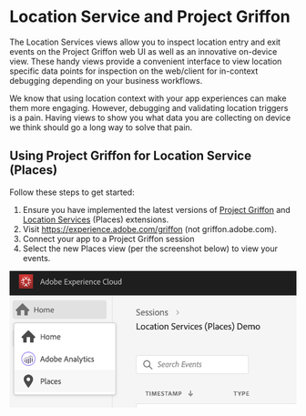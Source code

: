 # Location Service and Project Griffon

The Location Services views allow you to inspect location entry and exit events on the Project Griffon web UI as well as an innovative on-device view. These handy views provide a convenient interface to view location specific data points for inspection on the web/client for in-context debugging depending on your business workflows.

We know that using location context with your app experiences can make them more engaging. However, debugging and validating location triggers is a pain. Having views to show you what data you are collecting on device we think should go a long way to solve that pain.

## Using Project Griffon for Location Service \(Places\)

Follow these steps to get started:

1. Ensure you have implemented the latest versions of [Project Griffon](../set-up-project-griffon.md) and [Location Services](location-service-and-project-griffon.md) \(Places\) extensions.
2. Visit https://experience.adobe.com/griffon \(not griffon.adobe.com\).
3. Connect your app to a Project Griffon session
4. Select the new Places view \(per the screenshot below\) to view your events.

![](../../../.gitbook/assets/screen-shot-2020-01-13-at-8.53.24-pm.png)


